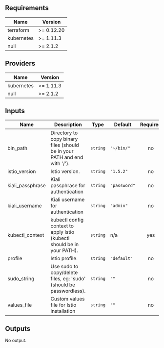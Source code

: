 ## Requirements

| Name | Version |
|------|---------|
| terraform | >= 0.12.20 |
| kubernetes | >= 1.11.3 |
| null | >= 2.1.2 |

## Providers

| Name | Version |
|------|---------|
| kubernetes | >= 1.11.3 |
| null | >= 2.1.2 |

## Inputs

| Name | Description | Type | Default | Required |
|------|-------------|------|---------|:--------:|
| bin\_path | Directory to copy binary files (should be in your PATH and end with '/'). | `string` | `"~/bin/"` | no |
| istio\_version | Istio version. | `string` | `"1.5.2"` | no |
| kiali\_passphrase | Kiali passphrase for authentication | `string` | `"password"` | no |
| kiali\_username | Kiali username for authentication | `string` | `"admin"` | no |
| kubectl\_context | kubectl config context to apply Istio (kubectl should be in your PATH). | `string` | n/a | yes |
| profile | Istio profile. | `string` | `"default"` | no |
| sudo\_string | Use sudo to copy/delete files, eg: 'sudo' (should be passwordless). | `string` | `""` | no |
| values\_file | Custom values file for Istio installation | `string` | `""` | no |

## Outputs

No output.
